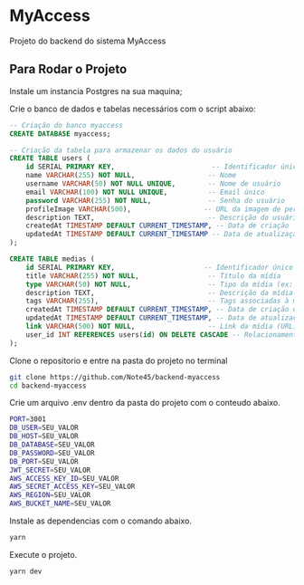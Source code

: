 # MyAccess

Projeto do backend do sistema MyAccess

## Para Rodar o Projeto
Instale um instancia Postgres na sua maquina;

Crie o banco de dados e tabelas necessários com o script abaixo:

```SQL
-- Criação do banco myaccess
CREATE DATABASE myaccess;

-- Criação da tabela para armazenar os dados do usuário
CREATE TABLE users (
    id SERIAL PRIMARY KEY,                        -- Identificador único, gerado automaticamente
    name VARCHAR(255) NOT NULL,                  -- Nome 
    username VARCHAR(50) NOT NULL UNIQUE,        -- Nome de usuário
    email VARCHAR(100) NOT NULL UNIQUE,          -- Email único
    password VARCHAR(255) NOT NULL,              -- Senha do usuário
    profileImage VARCHAR(500),                  -- URL da imagem de perfil
    description TEXT,                            -- Descrição do usuário
    createdAt TIMESTAMP DEFAULT CURRENT_TIMESTAMP, -- Data de criação
    updatedAt TIMESTAMP DEFAULT CURRENT_TIMESTAMP -- Data de atualização
);

CREATE TABLE medias (
    id SERIAL PRIMARY KEY,                      -- Identificador único da mídia
    title VARCHAR(255) NOT NULL,                 -- Título da mídia
    type VARCHAR(50) NOT NULL,                   -- Tipo da mídia (ex: vídeo, imagem, áudio, etc.)
    description TEXT,                            -- Descrição da mídia
    tags VARCHAR(255),                           -- Tags associadas à mídia (pode ser uma string separada por vírgulas)
    createdAt TIMESTAMP DEFAULT CURRENT_TIMESTAMP, -- Data de criação da mídia
    updatedAt TIMESTAMP DEFAULT CURRENT_TIMESTAMP, -- Data de atualização da mídia
    link VARCHAR(500) NOT NULL,                  -- Link da mídia (URL)
    user_id INT REFERENCES users(id) ON DELETE CASCADE -- Relacionamento com o usuário (chave estrangeira)
);
```

Clone o repositorio e entre na pasta do projeto no terminal

```bash
git clone https://github.com/Note45/backend-myaccess
cd backend-myaccess
```
Crie um arquivo .env dentro da pasta do projeto com o conteudo abaixo.

```bash
PORT=3001
DB_USER=SEU_VALOR
DB_HOST=SEU_VALOR
DB_DATABASE=SEU_VALOR
DB_PASSWORD=SEU_VALOR
DB_PORT=SEU_VALOR
JWT_SECRET=SEU_VALOR
AWS_ACCESS_KEY_ID=SEU_VALOR
AWS_SECRET_ACCESS_KEY=SEU_VALOR
AWS_REGION=SEU_VALOR
AWS_BUCKET_NAME=SEU_VALOR
```
Instale as dependencias com o comando abaixo.

```bash
yarn
```
Execute o projeto.

```bash
yarn dev
```


